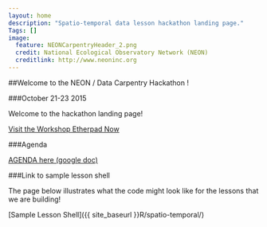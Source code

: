 ```yaml
---
layout: home
description: "Spatio-temporal data lesson hackathon landing page."
Tags: []
image:
  feature: NEONCarpentryHeader_2.png
  credit: National Ecological Observatory Network (NEON)
  creditlink: http://www.neoninc.org
---
```



##Welcome to the NEON / Data Carpentry Hackathon ! 

###October 21-23 2015

Welcome to the hackathon landing page!

<a href="https://public.etherpad-mozilla.org/p/spatio-temporal-hackathon" class="btn btn-info" target="_blank"> 
Visit the Workshop Etherpad Now</a>

###Agenda

[AGENDA here (google doc)](https://docs.google.com/document/d/1UnqpTCm6H0_alBO0I21jzTMikqLDQ-jSn0_1eJCoPYg/edit#)

###Link to sample lesson shell

The page below illustrates what the code might look like for the lessons that we are building!

[Sample Lesson Shell]({{ site_baseurl }}R/spatio-temporal/)
